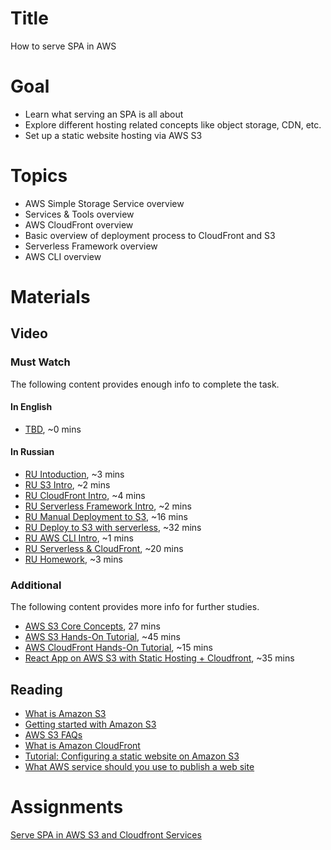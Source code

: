 # Title
How to serve SPA in AWS

# Goal
- Learn what serving an SPA is all about
- Explore different hosting related concepts like object storage, CDN, etc.
- Set up a static website hosting via AWS S3

# Topics
- AWS Simple Storage Service overview
- Services & Tools overview
- AWS CloudFront overview
- Basic overview of deployment process to CloudFront and S3
- Serverless Framework overview
- AWS CLI overview

# Materials

## Video
### Must Watch

The following content provides enough info to complete the task.

#### In English
- [TBD](https://videoportal.epam.com/), ~0 mins

#### In Russian
- [RU Intoduction](https://videoportal.epam.com/playlist/OJM9DLJn/play/lay0QP7j), ~3 mins
- [RU S3 Intro](https://videoportal.epam.com/playlist/OJM9DLJn/play/V7gKrW70), ~2 mins
- [RU CloudFront Intro](https://videoportal.epam.com/playlist/OJM9DLJn/play/y76xEQY8), ~4 mins
- [RU Serverless Framework Intro](https://videoportal.epam.com/playlist/OJM9DLJn/play/qJXqRd7w), ~2 mins
- [RU Manual Deployment to S3](https://videoportal.epam.com/playlist/OJM9DLJn/play/dYPqg8J2), ~16 mins
- [RU Deploy to S3 with serverless](https://videoportal.epam.com/playlist/OJM9DLJn/play/Qa1moDak), ~32 mins
- [RU AWS CLI Intro](https://videoportal.epam.com/playlist/OJM9DLJn/play/zJ0ezg74), ~1 mins
- [RU Serverless & CloudFront](https://videoportal.epam.com/playlist/OJM9DLJn/play/ZaDPKLao), ~20 mins
- [RU Homework](https://videoportal.epam.com/playlist/OJM9DLJn/play/AaZqzv79), ~3 mins

### Additional

The following content provides more info for further studies.
- [AWS S3 Core Concepts](https://www.youtube.com/watch?v=tfU0JEZjcsg), 27 mins
- [AWS S3 Hands-On Tutorial](https://www.youtube.com/watch?v=XGcoeEyt2UM), ~45 mins
- [AWS CloudFront Hands-On Tutorial](https://www.youtube.com/watch?v=Vr4N_ZA-uGo), ~15 mins
- [React App on AWS S3 with Static Hosting + Cloudfront](https://www.youtube.com/watch?v=mls8tiiI3uc), ~35 mins

## Reading
- [What is Amazon S3](https://docs.aws.amazon.com/AmazonS3/latest/userguide/Welcome.html)
- [Getting started with Amazon S3](https://docs.aws.amazon.com/AmazonS3/latest/userguide/GetStartedWithS3.html)
- [AWS S3 FAQs](https://aws.amazon.com/s3/faqs/)
- [What is Amazon CloudFront](https://docs.aws.amazon.com/AmazonCloudFront/latest/DeveloperGuide/Introduction.html)
- [Tutorial: Configuring a static website on Amazon S3](https://docs.aws.amazon.com/AmazonS3/latest/userguide/HostingWebsiteOnS3Setup.html)
- [What AWS service should you use to publish a web site](https://adrianhall.github.io/cloud/2019/01/31/which-aws-service-for-hosting/)

# Assignments
[Serve SPA in AWS S3 and Cloudfront Services](./task.md)
